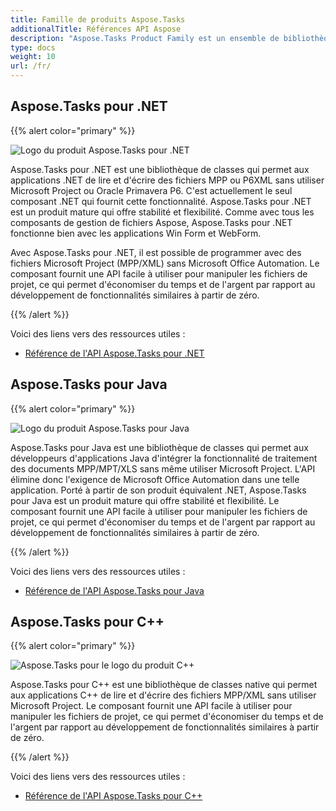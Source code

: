 ```yaml
---
title: Famille de produits Aspose.Tasks
additionalTitle: Références API Aspose
description: "Aspose.Tasks Product Family est un ensemble de bibliothèques qui permet aux applications .NET/Java/C++ de créer, modifier, convertir et imprimer des fichiers MPP, Primavera XML."
type: docs
weight: 10
url: /fr/
---
```


## Aspose.Tasks pour .NET

{{% alert color="primary" %}}

![Logo du produit Aspose.Tasks pour .NET](../home_1.png)

Aspose.Tasks pour .NET est une bibliothèque de classes qui permet aux applications .NET de lire et d'écrire des fichiers MPP ou P6XML sans utiliser Microsoft Project ou Oracle Primavera P6. C'est actuellement le seul composant .NET qui fournit cette fonctionnalité. Aspose.Tasks pour .NET est un produit mature qui offre stabilité et flexibilité. Comme avec tous les composants de gestion de fichiers Aspose, Aspose.Tasks pour .NET fonctionne bien avec les applications Win Form et WebForm.

Avec Aspose.Tasks pour .NET, il est possible de programmer avec des fichiers Microsoft Project (MPP/XML) sans Microsoft Office Automation. Le composant fournit une API facile à utiliser pour manipuler les fichiers de projet, ce qui permet d'économiser du temps et de l'argent par rapport au développement de fonctionnalités similaires à partir de zéro.

{{% /alert %}}

Voici des liens vers des ressources utiles :
- [Référence de l'API Aspose.Tasks pour .NET](/tasks/fr/net/)

## Aspose.Tasks pour Java

{{% alert color="primary" %}}

![Logo du produit Aspose.Tasks pour Java](../home_2.png)

Aspose.Tasks pour Java est une bibliothèque de classes qui permet aux développeurs d'applications Java d'intégrer la fonctionnalité de traitement des documents MPP/MPT/XLS sans même utiliser Microsoft Project. L'API élimine donc l'exigence de Microsoft Office Automation dans une telle application. Porté à partir de son produit équivalent .NET, Aspose.Tasks pour Java est un produit mature qui offre stabilité et flexibilité. Le composant fournit une API facile à utiliser pour manipuler les fichiers de projet, ce qui permet d'économiser du temps et de l'argent par rapport au développement de fonctionnalités similaires à partir de zéro.

{{% /alert %}}

Voici des liens vers des ressources utiles :
- [Référence de l'API Aspose.Tasks pour Java](/tasks/java/)

## Aspose.Tasks pour C++

{{% alert color="primary" %}}

![Aspose.Tasks pour le logo du produit C++](../home_3.png)

Aspose.Tasks pour C++ est une bibliothèque de classes native qui permet aux applications C++ de lire et d'écrire des fichiers MPP/XML sans utiliser Microsoft Project. Le composant fournit une API facile à utiliser pour manipuler les fichiers de projet, ce qui permet d'économiser du temps et de l'argent par rapport au développement de fonctionnalités similaires à partir de zéro.

{{% /alert %}}

Voici des liens vers des ressources utiles :
- [Référence de l'API Aspose.Tasks pour C++](/tasks/cpp/)
